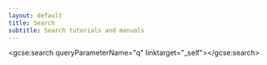 ```yaml
---
layout: default
title: Search
subtitle: Search tutorials and manuals
---
```

<style>
.gsc-control-cse * {
    -webkit-box-sizing: border-box;
    -moz-box-sizing: border-box;
    box-sizing: content-box;
}
.gs-webResult.gs-result a.gs-title:link,
.gs-webResult.gs-result a.gs-title:visited,
.gs-webResult.gs-result a.gs-title:link b,
.gs-webResult.gs-result a.gs-title:visited b,
.gs-result .gs-title,
.gs-result .gs-title *,
.gs-webResult div.gs-visibleUrl, .gs-imageResult div.gs-visibleUrl {
    font-family: inherit;
    color: inherit;
    text-decoration: none;
}
.gs-webResult div.gs-visibleUrl, .gs-imageResult div.gs-visibleUrl {
    color: inherit;
    font-style: italic;
    font-family: inherit;
}
.gs-webResult .gs-snippet, .gs-imageResult .gs-snippet, .gs-fileFormatType {
    color: inherit;
    font-family: inherit;
}
.gsc-results .gsc-cursor-box .gsc-cursor-page {
    color: inherit;
    font-family: inherit;
}
.gsc-control-cse .gsc-table-result {
    margin-left: 5%;
    width: 90%;
}
</style>
<script>
  (function() {
    var cx = '011728574530201801542:_tfj4i2witk';
    var gcse = document.createElement('script');
    gcse.type = 'text/javascript';
    gcse.async = true;
    gcse.src = (document.location.protocol == 'https:' ? 'https:' : 'http:') +
        '//cse.google.com/cse.js?cx=' + cx;
    var s = document.getElementsByTagName('script')[0];
    s.parentNode.insertBefore(gcse, s);
  })();
</script>
<gcse:search queryParameterName="q" linktarget="_self"></gcse:search>